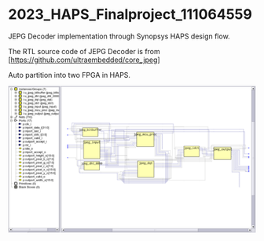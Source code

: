 # 2023_HAPS_Finalproject_111064559
JEPG Decoder implementation through Synopsys HAPS design flow.

The RTL source code of JEPG Decoder is from [https://github.com/ultraembedded/core_jpeg]

Auto partition into two FPGA in HAPS. 

![JPEG DECODER](schematic.png)
